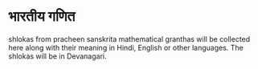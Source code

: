 # भारतीय गणित
shlokas from pracheen sanskrita mathematical granthas will be collected here along with their meaning in Hindi, English or other languages. The shlokas will be in Devanagari.

